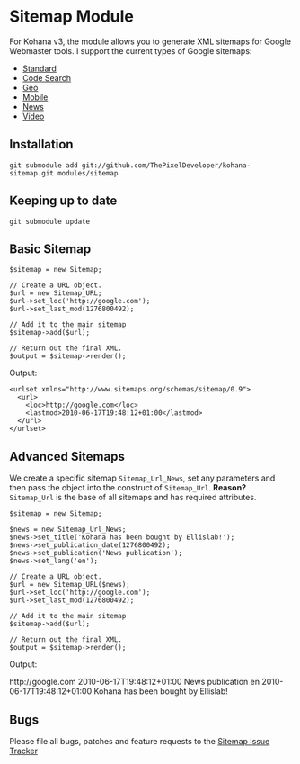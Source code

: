 Sitemap Module
==============

For Kohana v3, the module allows you to generate XML sitemaps for Google Webmaster tools. I support the current types of Google sitemaps:

- [Standard](http://www.sitemaps.org/protocol.php)
- [Code Search](http://www.google.com/support/webmasters/bin/answer.py?answer=75224)
- [Geo](http://www.google.com/support/webmasters/bin/answer.py?answer=94554)
- [Mobile](http://www.google.com/support/webmasters/bin/answer.py?answer=34648)
- [News](http://www.google.com/support/webmasters/bin/answer.py?hl=en&answer=74288)
- [Video](http://www.google.com/support/webmasters/bin/answer.py?answer=80472)

Installation
------------

    git submodule add git://github.com/ThePixelDeveloper/kohana-sitemap.git modules/sitemap

Keeping up to date
-------------------

    git submodule update

Basic Sitemap
-----

    $sitemap = new Sitemap;

    // Create a URL object.
    $url = new Sitemap_URL;
    $url->set_loc('http://google.com');
    $url->set_last_mod(1276800492);

    // Add it to the main sitemap
    $sitemap->add($url);

    // Return out the final XML.
    $output = $sitemap->render();

Output:

    <urlset xmlns="http://www.sitemaps.org/schemas/sitemap/0.9">
      <url>
        <loc>http://google.com</loc>
        <lastmod>2010-06-17T19:48:12+01:00</lastmod>
      </url>
    </urlset>

Advanced Sitemaps
-----------------

We create a specific sitemap `Sitemap_Url_News`, set any parameters and then
pass the object into the construct of `Sitemap_Url`. **Reason?** `Sitemap_Url` is the base
of all sitemaps and has required attributes.

    $sitemap = new Sitemap;

    $news = new Sitemap_Url_News;
    $news->set_title('Kohana has been bought by Ellislab!');
    $news->set_publication_date(1276800492);
    $news->set_publication('News publication');
    $news->set_lang('en');

    // Create a URL object.
    $url = new Sitemap_URL($news);
    $url->set_loc('http://google.com');
    $url->set_last_mod(1276800492);

    // Add it to the main sitemap
    $sitemap->add($url);

    // Return out the final XML.
    $output = $sitemap->render();

Output:

<urlset xmlns="http://www.sitemaps.org/schemas/sitemap/0.9" xmlns:n="http://www.google.com/schemas/sitemap-news/0.9">
  <url>
    <loc>http://google.com</loc>
    <lastmod>2010-06-17T19:48:12+01:00</lastmod>
    <n:news>
      <n:publication>
        <n:name>News publication</n:name>
        <n:lang>en</n:lang>
      </n:publication>
      <n:publication_date>2010-06-17T19:48:12+01:00</n:publication_date>
      <n:title>Kohana has been bought by Ellislab!</n:title>
    </n:news>
  </url>
</urlset>

Bugs
----

Please file all bugs, patches and feature requests to the [Sitemap Issue Tracker](http://github.com/ThePixelDeveloper/kohana-sitemap/issues)
